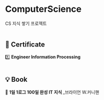 # ComputerScience
CS 지식 쌓기 프로젝트
<br>
<br>
## 🙌 Certificate
1️⃣  <b>Engineer Information Processing</b>
<br>
<br>
## 💡 Book
📕 <b>1일 1로그 100일 완성 IT 지식 </b>_브라이언 W.커니핸
